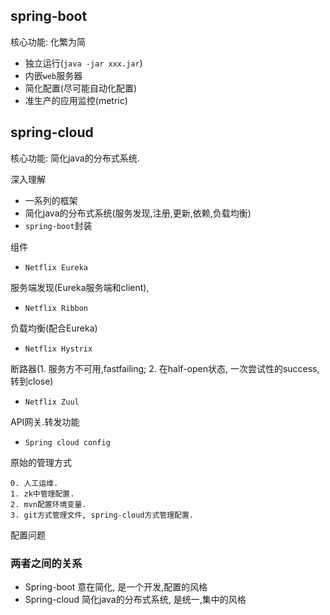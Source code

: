 ## spring-boot


核心功能: 化繁为简

- 独立运行(`java -jar xxx.jar`)
- 内嵌`web`服务器
- 简化配置(尽可能自动化配置)
- 准生产的应用监控(metric)

## spring-cloud

核心功能: 简化java的分布式系统.

深入理解

- 一系列的框架
- 简化java的分布式系统(服务发现,注册,更新,依赖,负载均衡)
- `spring-boot`封装

组件

- `Netflix Eureka`

服务端发现(Eureka服务端和client),

- `Netflix Ribbon`

负载均衡(配合Eureka)

- `Netflix Hystrix`

断路器(1. 服务方不可用,fastfailing; 2. 在half-open状态, 一次尝试性的success, 转到close)

- `Netflix Zuul`

API网关.转发功能

- `Spring cloud config`

原始的管理方式
```cgo
0. 人工运维. 
1. zk中管理配置. 
2. mvn配置环境变量. 
3. git方式管理文件, spring-cloud方式管理配置.
```

配置问题

### 两者之间的关系

- Spring-boot 意在简化, 是一个开发,配置的风格
- Spring-cloud 简化java的分布式系统, 是统一,集中的风格


